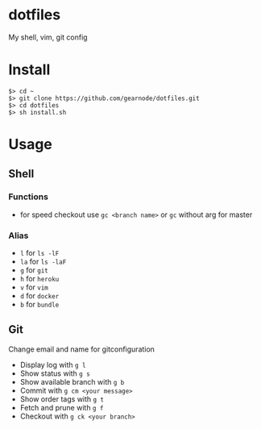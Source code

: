 # dotfiles
My shell, vim, git config

# Install

```shell
$> cd ~
$> git clone https://github.com/gearnode/dotfiles.git
$> cd dotfiles
$> sh install.sh
```

# Usage

## Shell

### Functions

- for speed checkout use `gc <branch name>` or `gc` without arg for master

### Alias
- `l` for `ls -lF`
- `la` for `ls -laF`
- `g` for `git`
- `h` for `heroku`
- `v` for `vim`
- `d` for `docker`
- `b` for `bundle`

## Git

Change email and name for gitconfiguration

- Display log with `g l`
- Show status with `g s`
- Show available branch with `g b`
- Commit with `g cm <your message>`
- Show order tags with `g t`
- Fetch and prune with `g f`
- Checkout with `g ck <your branch>`
